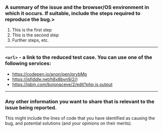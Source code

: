 ### A summary of the issue and the browser/OS environment in which it occurs. If suitable, include the steps required to reproduce the bug.>
1. This is the first step
2. This is the second step
3. Further steps, etc.

_____________
### `<url>` - a link to the reduced test case. You can use one of the following services:
- https://codepen.io/anon/pen/prvbMp
- https://jsfiddle.net/h8x8bvn9/2/) 
- https://jsbin.com/bojonaceve/2/edit?php,js,output

_____________
### Any other information you want to share that is relevant to the issue being reported.
This might include the lines of code that you have identified as causing the bug, and potential solutions (and your opinions on their merits).
